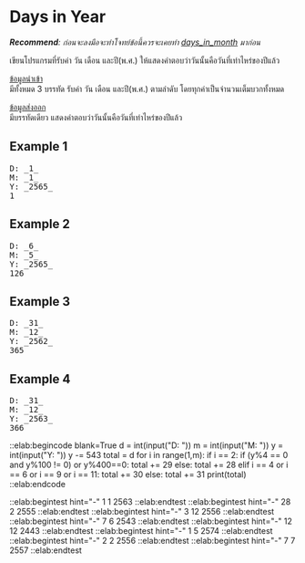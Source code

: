 # Days in Year

***Recommend**: ก่อนจะลงมือจะทำโจทย์ข้อนี้ควรจะเคยทำ [days\_in\_month](https://elabsheet.org/elab/taskpads/show/cv87ti05yr/) มาก่อน*

เขียนโปรแกรมที่รับค่า วัน เดือน และปี(พ.ศ.) ให้แสดงคำตอบว่าวันนั้นคือวันที่เท่าไหร่ของปีแล้ว

<u>ข้อมูลนำเข้า</u>  
มีทั้งหมด 3 บรรทัด รับค่า วัน เดือน และปี(พ.ศ.) ตามลำดับ โดยทุกค่าเป็นจำนวนเต็มบวกทั้งหมด

<u>ข้อมูลส่งออก</u>  
มีบรรทัดเดียว แสดงคำตอบว่าวันนั้นคือวันที่เท่าไหร่ของปีแล้ว

## Example 1
<pre class="output">
D: _1_
M: _1_
Y: _2565_
1
</pre>

## Example 2
<pre class="output">
D: _6_
M: _5_
Y: _2565_
126
</pre>

## Example 3
<pre class="output">
D: _31_
M: _12_
Y: _2562_
365
</pre>

## Example 4
<pre class="output">
D: _31_
M: _12_
Y: _2563_
366
</pre>

::elab:begincode blank=True
d = int(input("D: "))
m = int(input("M: "))
y = int(input("Y: "))
y -= 543
total = d
for i in range(1,m):
    if i == 2:
        if (y%4 == 0 and y%100 != 0) or y%400==0:
            total += 29
        else:
            total += 28
    elif i == 4 or i == 6 or i == 9 or i == 11:
        total += 30
    else:
        total += 31
print(total)
::elab:endcode

::elab:begintest hint="-"
1
1
2563
::elab:endtest
::elab:begintest hint="-"
28
2
2555
::elab:endtest
::elab:begintest hint="-"
3
12
2556
::elab:endtest
::elab:begintest hint="-"
7
6
2543
::elab:endtest
::elab:begintest hint="-"
12
12
2443
::elab:endtest
::elab:begintest hint="-"
1
5
2574
::elab:endtest
::elab:begintest hint="-"
2
2
2556
::elab:endtest
::elab:begintest hint="-"
7
7
2557
::elab:endtest